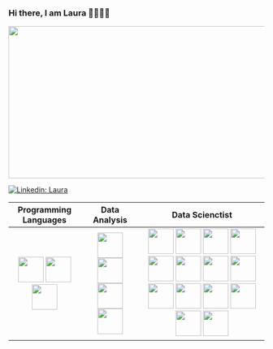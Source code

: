 ### Hi there, I am Laura 👋👩🏼‍💻

<img src="https://user-images.githubusercontent.com/93741624/230791548-b37706e6-e742-4667-bacb-8007872b8aa7.png" width="600" height="300">


[![Linkedin: Laura](https://img.shields.io/badge/-Laura_García-blue?style=flat-square&logo=Linkedin&logoColor=white&link=https://www.linkedin.com/in/laura-garcia-ds)](https://www.linkedin.com/in/laura-garcia-ds)



| Programming Languages | Data Analysis | Data Scienctist |
| :---:|:---:| :---: |
|<img src="https://user-images.githubusercontent.com/93741624/230794303-bdc454c1-9f76-4851-806a-c94a448e43c3.png" width="50" height="50"> <img src="https://user-images.githubusercontent.com/93741624/230794873-e2842e7c-54df-4949-83b4-962bf28c2e64.jpeg" width="50" height="50"> <img src="https://user-images.githubusercontent.com/93741624/230794360-1406f209-1f7a-41e4-bd59-c5d87dab361b.jpg" width="50" height="50"> | <img src="https://user-images.githubusercontent.com/93741624/230794661-63319402-0f24-4bd9-baca-cd9e84dcf332.jpeg" width="50" height="50"> <img src="https://user-images.githubusercontent.com/93741624/230794798-c57a5a8c-f6c7-4b72-81a6-9dba2e8d9248.png" width="50" height="50"> <img src="https://user-images.githubusercontent.com/93741624/230794744-35bcf8fa-c652-4cf3-9010-3f13c178bccf.png" width="50" height="50">  <img src="https://user-images.githubusercontent.com/93741624/230795405-7c64f85e-735b-4010-935d-f85267eb3382.jpeg" width="50" height="50"> | <img src="https://user-images.githubusercontent.com/93741624/230794959-b41bdf9e-0b7a-41df-a1c0-dfbf738a6e0e.png" width="50" height="50"> <img src="https://user-images.githubusercontent.com/93741624/230794974-148b1d43-1856-48e5-bfa1-7831d651fd9a.png" width="50" height="50"> <img src="https://user-images.githubusercontent.com/93741624/230795775-773ff185-8fc0-4173-9ed3-e3f9efa14485.png" width="50" height="50"> <img src="https://user-images.githubusercontent.com/93741624/230795027-f6b2f7ad-e7b7-42b2-adc3-c52fb42f40b5.jpg" width="50" height="50"> <img src="https://user-images.githubusercontent.com/93741624/230795059-47e75926-b60b-4b66-b790-13a0ee9aeca9.png" width="50" height="50">            <img src="https://user-images.githubusercontent.com/93741624/230795825-465e02c8-b045-465f-8ff7-1251a864c76f.png" width="50" height="50"> <img src="https://user-images.githubusercontent.com/93741624/230795951-d18733fd-ebce-46ed-a344-5e6fee8e4080.png" width="50" height="50"> <img src="https://user-images.githubusercontent.com/93741624/230795167-dfa56382-a81a-4f52-afba-56c83cb15455.png" width="50" height="50"> <img src="https://user-images.githubusercontent.com/93741624/230795179-ec7e91bb-7321-46a1-a7e0-5b07a717d801.jpeg" width="50" height="50">         <img src="https://user-images.githubusercontent.com/93741624/230796006-5bb3813f-c5f2-4cf9-877d-cb8b61a31e7b.png" width="50" height="50"> <img src="https://user-images.githubusercontent.com/93741624/230795201-0ad4ec4b-5f6f-4f97-887a-622d4ecd040a.png" width="50" height="50"> <img src="https://user-images.githubusercontent.com/93741624/230795431-8938be14-a357-4d8e-af3a-5ef175f65a37.jpg" width="50" height="50"> <img src="https://user-images.githubusercontent.com/93741624/230795441-ad57e750-79e9-4e7f-b5fc-9e5c21cef3fa.jpg" width="50" height="50"> <img src="https://user-images.githubusercontent.com/93741624/230795463-ff8d3ca5-9a54-45a1-b54d-ea547321171c.png" width="50" height="50"> 











<!--
**LauragarciaDS/LauragarciaDS** is a ✨ _special_ ✨ repository because its `README.md` (this file) appears on your GitHub profile.

Here are some ideas to get you started:

- 🔭 I’m currently working on ...
- 🌱 I’m currently learning ...
- 👯 I’m looking to collaborate on ...
- 🤔 I’m looking for help with ...
- 💬 Ask me about ...
- 📫 How to reach me: ...
- 😄 Pronouns: ...
- ⚡ Fun fact: ...
-->
